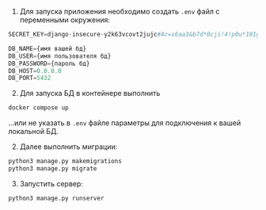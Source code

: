 1. Для запуска приложения необходимо создать `.env` файл с переменными окружения:

```python
SECRET_KEY=django-insecure-y2k63vcovt2jujc#4c=s6aa3&b7d*0cji!4!p0u*101g1bd85@

DB_NAME={имя вашей бд}
DB_USER={имя пользователя бд}
DB_PASSWORD={пароль бд}
DB_HOST=0.0.0.0
DB_PORT=5432
```

2. Для запуска БД в контейнере выполнить
```python
docker compose up
```
...или не указать в `.env` файле параметры для подключения к вашей локальной БД.


2. Далее выполнить миграции:

```python
python3 manage.py makemigrations
python3 manage.py migrate
```

3. Запустить сервер:

```python
python3 manage.py runserver
```